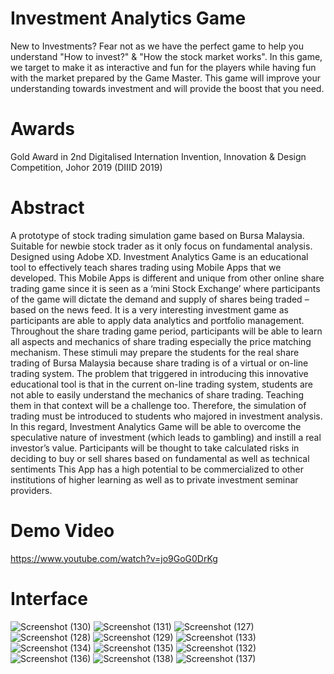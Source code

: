 # Investment Analytics Game
New to Investments? Fear not as we have the perfect game to help you understand "How to invest?" & "How the stock market works". In this game, we target to make it as interactive and fun for the players while having fun with the market prepared by the Game Master. This game will improve your understanding towards investment and will provide the boost that you need.

# Awards
Gold Award in 2nd Digitalised Internation Invention, Innovation & Design Competition, Johor 2019 (DIIID 2019)

# Abstract
A prototype of stock trading simulation game based on Bursa Malaysia. Suitable for newbie stock trader as it only focus on fundamental analysis. Designed using Adobe XD. Investment Analytics Game is an educational tool to effectively teach shares trading using Mobile Apps that we developed. This Mobile Apps is different and unique from other online share trading game since it is seen as a ‘mini Stock Exchange’ where participants of the game will dictate the demand and supply of shares being traded –based on the news feed. It is a very interesting investment game as participants are able to apply data analytics and portfolio management. Throughout the share trading game period, participants will be able to learn all aspects and mechanics of share trading especially the price matching mechanism. These stimuli may prepare the students for the real share trading of Bursa Malaysia because share trading is of a virtual or on-line trading system. The problem that triggered in introducing this innovative educational tool is that in the current on-line trading system, students are not able to easily understand the mechanics of share trading. Teaching them in that context will be a challenge too. Therefore, the simulation of trading must be introduced to students who majored in investment analysis. In this regard, Investment Analytics Game will be able to overcome the speculative nature of investment (which leads to gambling) and instill a real investor’s value. Participants will be thought to take calculated risks in deciding to buy or sell shares based on fundamental as well as technical sentiments This App has a high potential to be commercialized to other institutions of higher learning as well as to private investment seminar providers.

# Demo Video
https://www.youtube.com/watch?v=jo9GoG0DrKg

# Interface
![Screenshot (130)](https://user-images.githubusercontent.com/36519974/107420759-383ed980-6b54-11eb-85fb-f0620ca972b8.png)
![Screenshot (131)](https://user-images.githubusercontent.com/36519974/107420924-645a5a80-6b54-11eb-8878-e1243b299541.png)
![Screenshot (127)](https://user-images.githubusercontent.com/36519974/107420945-6a503b80-6b54-11eb-9db7-afef5891a764.png)
![Screenshot (128)](https://user-images.githubusercontent.com/36519974/107420947-6ae8d200-6b54-11eb-811d-8784559a0fc1.png)
![Screenshot (129)](https://user-images.githubusercontent.com/36519974/107420950-6ae8d200-6b54-11eb-878c-6808a91b968c.png)
![Screenshot (133)](https://user-images.githubusercontent.com/36519974/107420951-6b816880-6b54-11eb-9a6b-677933f8ea94.png)
![Screenshot (134)](https://user-images.githubusercontent.com/36519974/107420953-6c19ff00-6b54-11eb-84e2-2247c7da7f57.png)
![Screenshot (135)](https://user-images.githubusercontent.com/36519974/107420955-6c19ff00-6b54-11eb-8341-21fb8c6c98d6.png)
![Screenshot (132)](https://user-images.githubusercontent.com/36519974/107420957-6cb29580-6b54-11eb-9b49-300e101c5d14.png)
![Screenshot (136)](https://user-images.githubusercontent.com/36519974/107420960-6d4b2c00-6b54-11eb-8616-05d0baa6e8ec.png)
![Screenshot (138)](https://user-images.githubusercontent.com/36519974/107420964-6d4b2c00-6b54-11eb-992a-a92d83b42a40.png)
![Screenshot (137)](https://user-images.githubusercontent.com/36519974/107420971-6de3c280-6b54-11eb-923f-174240b75010.png)

